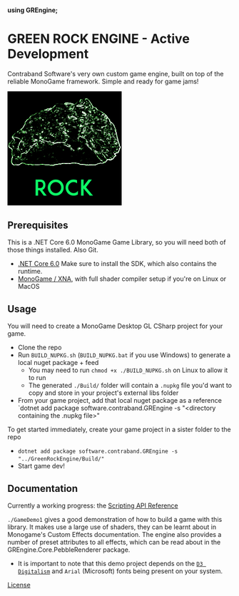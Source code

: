 #### using **GREngine**;
# GREEN ROCK ENGINE - Active Development

Contraband Software's very own custom game engine, built on top of the reliable MonoGame framework. Simple and ready for game jams!

![Green glowing rock outline over black background](./Documentation/Images/rockIcon.png) 

## Prerequisites

This is a .NET Core 6.0 MonoGame Game Library, so you will need both of those things installed. Also Git.

 - [.NET Core 6.0](https://dotnet.microsoft.com/en-us/download/dotnet/6.0) Make sure to install the SDK, which also contains the runtime.
 - [MonoGame / XNA](https://monogame.net/articles/getting_started/index.html), with full shader compiler setup if you're on Linux or MacOS

## Usage

You will need to create a MonoGame Desktop GL CSharp project for your game.

 - Clone the repo
 - Run `BUILD_NUPKG.sh` (`BUILD_NUPKG.bat` if you use Windows) to generate a local nuget package + feed
   - You may need to run `chmod +x ./BUILD_NUPKG.sh` on Linux to allow it to run
   - The generated `./Build/` folder will contain a `.nupkg` file you'd want to copy and store in your project's external libs folder
 - From your game project, add that local nuget package as a reference
   `dotnet add package software.contraband.GREngine -s "<directory containing the .nupkg file>"

To get started immediately, create your game project in a sister folder to the repo

 - `dotnet add package software.contraband.GREngine -s "../GreenRockEngine/Build/"`
 - Start game dev!

## Documentation

Currently a working progress: the [Scripting API Reference](https://contraband-software.github.io/Rock/)

`./GameDemo1` gives a good demonstration of how to build a game with this library. It makes use a large use of shaders, they can be learnt about in Monogame's Custom Effects documentation. The engine also provides a number of preset attributes to all effects, which can be read about in the GREngine.Core.PebbleRenderer package.

 - It is important to note that this demo project depends on the [`D3 Digitalism`](./GameDemo1/Content/D3Digitalism.ttf) and `Arial` (Microsoft) fonts being present on your system.

[License](./LICENSE)
